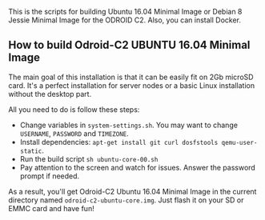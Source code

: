 This is the scripts for building Ubuntu 16.04 Minimal Image or Debian 8 Jessie Minimal Image for the ODROID C2. Also, you can install Docker.

## How to build Odroid-C2 UBUNTU 16.04 Minimal Image

The main goal of this installation is that it can be easily fit on 2Gb microSD card. It's a perfect installation for server nodes or a basic Linux installation without the desktop part.

All you need to do is follow these steps: 

* Change variables in `system-settings.sh`. You may want to change `USERNAME`, `PASSWORD` and `TIMEZONE`.
* Install dependencies: `apt-get install git curl dosfstools qemu-user-static`.
* Run the build script `sh ubuntu-core-00.sh`
* Pay attention to the screen and watch for issues. Answer the password prompt if needed.

As a result, you'll get Odroid-C2 Ubuntu 16.04 Minimal Image in the current directory named `odroid-c2-ubuntu-core.img`. Just flash it on your SD or EMMC card and have fun!